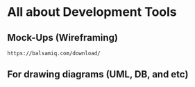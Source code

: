 # All about Development Tools

## Mock-Ups (Wireframing)
```
https://balsamiq.com/download/
```

## For drawing diagrams (UML, DB, and etc)
